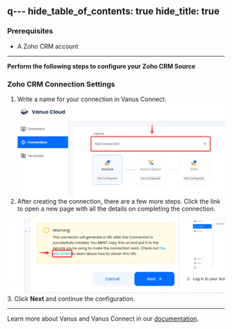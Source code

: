 q--- 
hide_table_of_contents: true
hide_title: true
---

### Prerequisites

- A Zoho CRM account

---

**Perform the following steps to configure your Zoho CRM Source**

### Zoho CRM Connection Settings

1. Write a name for your connection in Vanus Connect.
   ![](images/1.png)
2. After creating the connection, there are a few more steps. Click the link to open a new page with all the details on completing the connection.

![](images/warning.png)
3. Click **Next** and continue the configuration.

---

Learn more about Vanus and Vanus Connect in our [documentation](https://docs.vanus.ai).
